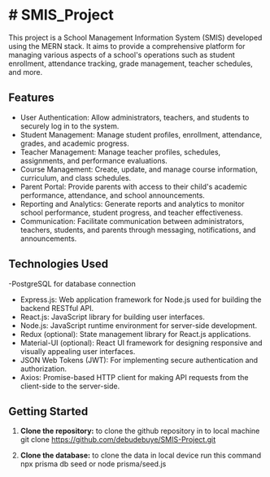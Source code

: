 
# # SMIS_Project

This project is a School Management Information System (SMIS) developed using the MERN stack. It aims to provide a comprehensive platform for managing various aspects of a school's operations such as student enrollment, attendance tracking, grade management, teacher schedules, and more.

## Features

- User Authentication: Allow administrators, teachers, and students to securely log in to the system.
- Student Management: Manage student profiles, enrollment, attendance, grades, and academic progress.
- Teacher Management: Manage teacher profiles, schedules, assignments, and performance evaluations.
- Course Management: Create, update, and manage course information, curriculum, and class schedules.
- Parent Portal: Provide parents with access to their child's academic performance, attendance, and school announcements.
- Reporting and Analytics: Generate reports and analytics to monitor school performance, student progress, and teacher effectiveness.
- Communication: Facilitate communication between administrators, teachers, students, and parents through messaging, notifications, and announcements.

## Technologies Used

-PostgreSQL for database connection
- Express.js: Web application framework for Node.js used for building the backend RESTful API.
- React.js: JavaScript library for building user interfaces.
- Node.js: JavaScript runtime environment for server-side development.
- Redux (optional): State management library for React.js applications.
- Material-UI (optional): React UI framework for designing responsive and visually appealing user interfaces.
- JSON Web Tokens (JWT): For implementing secure authentication and authorization.
- Axios: Promise-based HTTP client for making API requests from the client-side to the server-side.

## Getting Started

1. **Clone the repository:**
 to clone the github repository in to local machine 
git clone https://github.com/debudebuye/SMIS-Project.git

2. **Clone the database:**
to clone the data in local device run this command 
npx prisma db seed or 
node prisma/seed.js
